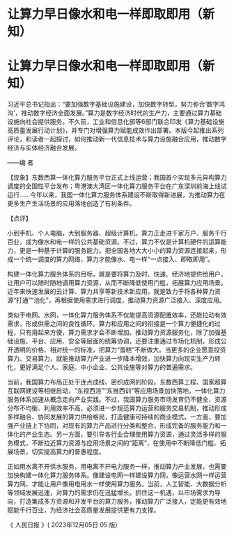 # 让算力早日像水和电一样即取即用（新知）

# 让算力早日像水和电一样即取即用（新知）

习近平总书记指出：“要加强数字基础设施建设，加快数字转型，努力弥合‘数字鸿沟’，推动数字经济全面发展。”算力是数字经济时代的生产力，主要通过算力基础设施向社会提供服务。不久前，工业和信息化部等6部门联合印发《算力基础设施高质量发展行动计划》，并专门对增强算力赋能成效作出部署。本版今起推出系列评论，和读者一起探讨，如何推动新一代信息技术与算力设施融合应用，推动数字经济与实体经济融合发展。

——编 者

【现象】东数西算一体化算力服务平台正式上线运营；我国首个实现多元异构算力调度的全国性平台发布；粤港澳大湾区一体化算力服务平台在广东深圳前海上线试运行……今年以来，我国一体化算力服务体系建设不断取得新进展，为推动算力在更多生产生活场景的应用落地创造了有利条件。

【点评】

小到手机、个人电脑，大到服务器、超级计算机，算力正走进千家万户、服务千行百业，成为像水和电一样的公共基础资源。不过，算力不仅是计算机硬件的运算能力，更是一种基于计算的服务能力。把全国各地大大小小的算力资源连接起来，形成一个统一调度的算力网络，算力才能像水、电一样“一点接入、即取即用”。

构建一体化算力服务体系的目标，就是要将算力及时、快速、经济地提供给用户，让用户可以随时随地调用算力资源，从而不断降低使用门槛，拓展算力应用场景。近年来快速发展的云计算、算力共享等新技术新应用，就是致力于将各种算力资源“打通”“池化”，再根据使用需求进行调度，推动算力资源广泛接入、深度应用。

类似于电网、水网，一体化算力服务体系不仅能提高资源配置效率，还能拉动有效需求，形成供需之间的良性循环。算力和应用之间的衔接是一个算力便捷化的过程，只有用起来方便，算力需求才会不断增加。推动算力资源服务化，除了加强基础设施、平台、应用、安全等层面的统筹协调，还要注重通过市场化机制，形成公开透明的价格、相对统一的标准，把算力“蛋糕”不断做大。当更多的企业愿意投资算力、交易算力，就能推动算力产业进一步降本增效，加快算力向现实生产力转化，更好满足个人、家庭、中小企业、公共设施等对算力的普遍需求。

当前，我国算力布局正处于连点成线、密织成网的阶段。东数西算工程、国家超算互联网建设等相继启动，“东视西渲”“东推西训”等应用场景加快落地，一体化算力服务体系加速从概念走向产业实践。不过，我国算力服务市场发育仍不健全，资源分布不均衡、利用效率不高，必须进一步规范算力运营和服务交易机制，推动形成多样融合、协同发展的算力供给格局，打造健康可持续的商业模式。一方面，要加强产业链上下协同，对现有的算力产品进行分类和整合，形成完备的服务能力和一体化的产业生态。另一方面，要引导各行业合理使用算力资源，通过灵活多样的服务模式，不断拉近算力资源与应用场景之间的“距离”，在使用中不断降低门槛、拓展场景，切实提高算力的普惠程度。

正如用水离不开供水服务，用电离不开电力服务一样，推动算力产业发展，也需要加快构建一体化算力服务体系。像建设电网一样建设算力网，像运营水网一样运营算力网，才能让用户像用电用水一样使用算力服务。当前，人工智能、大数据分析等领域发展迅速，对算力的需求仍在迅猛增长。抓住这一机遇，以市场需求为导向，打造集成多方资源和开发平台的算力服务，推动算力广泛接入，定能更有效地赋能千行百业，为经济社会高质量发展提供更有力支撑。

《 人民日报 》( 2023年12月05日 05 版)


